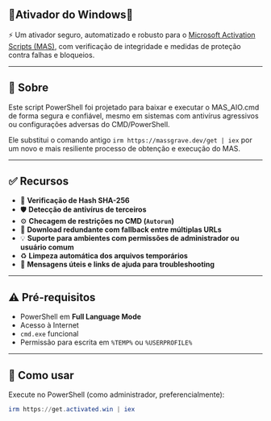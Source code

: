 ## 🚀Ativador do Windows🚀

⚡ Um ativador seguro, automatizado e robusto para o [Microsoft Activation Scripts (MAS)](https://massgrave.dev), com verificação de integridade e medidas de proteção contra falhas e bloqueios.

---

## 📌 Sobre

Este script PowerShell foi projetado para baixar e executar o MAS_AIO.cmd de forma segura e confiável, mesmo em sistemas com antivírus agressivos ou configurações adversas do CMD/PowerShell.

Ele substitui o comando antigo `irm https://massgrave.dev/get | iex` por um novo e mais resiliente processo de obtenção e execução do MAS.

---

## ✅ Recursos

- 🔐 **Verificação de Hash SHA-256**
- 🛡️ **Detecção de antivírus de terceiros**
- ⚙️ **Checagem de restrições no CMD (`Autorun`)**
- 🔄 **Download redundante com fallback entre múltiplas URLs**
- 💡 **Suporte para ambientes com permissões de administrador ou usuário comum**
- ♻️ **Limpeza automática dos arquivos temporários**
- 🧰 **Mensagens úteis e links de ajuda para troubleshooting**

---

## ⚠️ Pré-requisitos

- PowerShell em **Full Language Mode**
- Acesso à Internet
- `cmd.exe` funcional
- Permissão para escrita em `%TEMP%` ou `%USERPROFILE%`

---

## 🚀 Como usar

Execute no PowerShell (como administrador, preferencialmente):

```powershell
irm https://get.activated.win | iex
